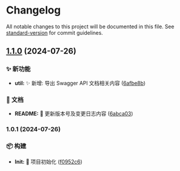 # Changelog

All notable changes to this project will be documented in this file. See [standard-version](https://github.com/conventional-changelog/standard-version) for commit guidelines.

## [1.1.0](https://github.com/EmirioBomb/javascript-collections/compare/javascript-collections-v1.0.1...javascript-collections-v1.1.0) (2024-07-26)


### ✨ 新功能

* **util:** :sparkles: 新增: 导出 Swagger API 文档相关内容 ([6afbe8b](https://github.com/EmirioBomb/javascript-collections/commit/6afbe8b96ffccdef741a7d31184857e7cdf6e69f))


### 📝 文档

* **README:** :memo: 更新版本号及变更日志内容 ([6abca03](https://github.com/EmirioBomb/javascript-collections/commit/6abca030310c892af7bd49ea44740bc6e3c76679))

### 1.0.1 (2024-07-26)


### 📦‍ 构建

* **Init:** :tada: 项目初始化 ([f0952c6](https://github.com/EmirioBomb/javascript-collections/commit/f0952c6f32bd00a624afdbe15a6a292b79b52de4))
